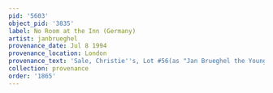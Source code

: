 ```yaml
---
pid: '5603'
object_pid: '3835'
label: No Room at the Inn (Germany)
artist: janbrueghel
provenance_date: Jul 8 1994
provenance_location: London
provenance_text: 'Sale, Christie''s, Lot #56(as "Jan Brueghel the Younger")'
collection: provenance
order: '1865'
---
```

